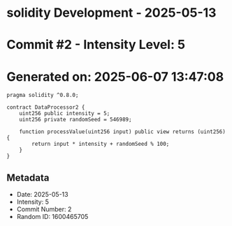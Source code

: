 ﻿# solidity Development - 2025-05-13
# Commit #2 - Intensity Level: 5
# Generated on: 2025-06-07 13:47:08
```solidity
pragma solidity ^0.8.0;

contract DataProcessor2 {
    uint256 public intensity = 5;
    uint256 private randomSeed = 546989;

    function processValue(uint256 input) public view returns (uint256) {
        return input * intensity + randomSeed % 100;
    }
}
```
## Metadata
- Date: 2025-05-13
- Intensity: 5
- Commit Number: 2
- Random ID: 1600465705
